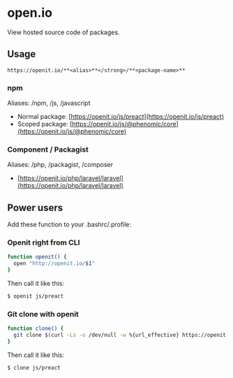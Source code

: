 # open.io

View hosted source code of packages.

## Usage

```
https://openit.io/**<alias>**</strong>/**<package-name>**
```

### npm 

Aliases: /npm, /js, /javascript

- Normal package: [https://openit.io/js/preact](https://openit.io/js/preact)
- Scoped package: [https://openit.io/js/@phenomic/core](https://openit.io/js/@phenomic/core)

### Component / Packagist

Aliases: /php, /packagist, /composer

- [https://openit.io/php/laravel/laravel](https://openit.io/php/laravel/laravel)

## Power users

Add these function to your .bashrc/.profile:

### Openit right from CLI

```sh
function openit() {
  open "http://openit.io/$1"
}
```


Then call it like this: 

```sh
$ openit js/preact
```

### Git clone with openit

```sh
function clone() {
  git clone $(curl -Ls -o /dev/null -w %{url_effective} https://openit.io/$1)
}
```

Then call it like this: 

```sh
$ clone js/preact
```